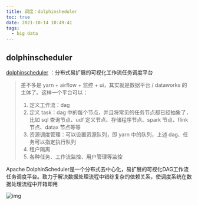 ```yaml
---
title: 调度：dolphinsheduler
toc: true
date: 2021-10-14 10:49:41
tags:
  - big data
---
```


## dolphinscheduler

[dolphinscheduler](https://dolphinscheduler.apache.org/zh-cn/index.html) ：分布式易扩展的可视化工作流任务调度平台

> 差不多是 yarn + airflow + 监控 + ui，其实就是数据平台 / dataworks 的主体了。这样一个平台可以：
>
> 1. 定义工作流：dag
> 2. 定义 task：dag 中的每个节点，并且将常见的任务节点都已经抽象了，比如 sql 查询节点、udf 定义节点、存储程序节点、spark 节点、flink 节点、datax 节点等等
> 3. 资源调度管理：可以设置资源队列，即 yarn 中的队列，上述 dag、任务可以指定执行队列
> 4. 租户隔离
> 5. 各种任务、工作流监控、用户管理等监控

Apache DolphinScheduler是一个分布式去中心化，易扩展的可视化DAG工作流任务调度平台。致力于解决数据处理流程中错综复杂的依赖关系，使调度系统在数据处理流程中开箱即用

![img](https://dolphinscheduler.apache.org/img/archdiagram_zh.svg)
